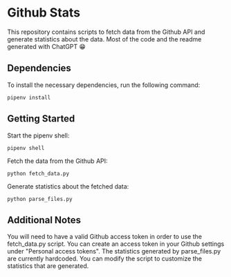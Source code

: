 # Github Stats
This repository contains scripts to fetch data from the Github API and generate statistics about the data. Most of the code and the readme generated with ChatGPT 😁

## Dependencies
To install the necessary dependencies, run the following command:

```
pipenv install
```

## Getting Started
Start the pipenv shell:
```
pipenv shell
```
Fetch the data from the Github API:
```
python fetch_data.py
```
Generate statistics about the fetched data:
```
python parse_files.py
```

## Additional Notes
You will need to have a valid Github access token in order to use the fetch_data.py script. You can create an access token in your Github settings under "Personal access tokens".
The statistics generated by parse_files.py are currently hardcoded. You can modify the script to customize the statistics that are generated.
